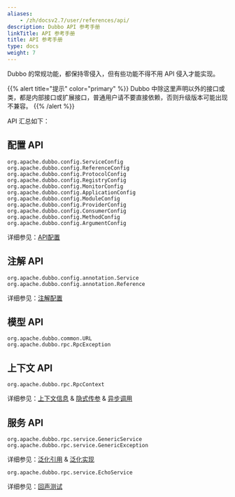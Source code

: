 ```yaml
---
aliases:
    - /zh/docsv2.7/user/references/api/
description: Dubbo API 参考手册
linkTitle: API 参考手册
title: API 参考手册
type: docs
weight: 7
---
```




Dubbo 的常规功能，都保持零侵入，但有些功能不得不用 API 侵入才能实现。  

{{% alert title="提示" color="primary" %}}
Dubbo 中除这里声明以外的接口或类，都是内部接口或扩展接口，普通用户请不要直接依赖，否则升级版本可能出现不兼容。
{{% /alert %}}

API 汇总如下：  

## 配置 API

```
org.apache.dubbo.config.ServiceConfig
org.apache.dubbo.config.ReferenceConfig
org.apache.dubbo.config.ProtocolConfig
org.apache.dubbo.config.RegistryConfig
org.apache.dubbo.config.MonitorConfig
org.apache.dubbo.config.ApplicationConfig
org.apache.dubbo.config.ModuleConfig
org.apache.dubbo.config.ProviderConfig
org.apache.dubbo.config.ConsumerConfig
org.apache.dubbo.config.MethodConfig
org.apache.dubbo.config.ArgumentConfig
```

详细参见：[API配置](../../configuration/api)  

## 注解 API

```
org.apache.dubbo.config.annotation.Service
org.apache.dubbo.config.annotation.Reference
```

详细参见：[注解配置](../../configuration/annotation)

## 模型 API

```
org.apache.dubbo.common.URL
org.apache.dubbo.rpc.RpcException
```

## 上下文 API

```
org.apache.dubbo.rpc.RpcContext
```

详细参见：[上下文信息](../../examples/context) & [隐式传参](../../examples/attachment) & [异步调用](../../examples/async-call)

## 服务 API

```
org.apache.dubbo.rpc.service.GenericService
org.apache.dubbo.rpc.service.GenericException
```

详细参见：[泛化引用](../../examples/generic-reference) & [泛化实现](../../examples/generic-service)

```
org.apache.dubbo.rpc.service.EchoService
```
详细参见：[回声测试](../../examples/echo-service)